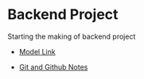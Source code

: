 # Backend Project 

Starting the making of backend project

- [Model Link](https://app.eraser.io/workspace/YtPqZ1VogxGy1jzIDkzj)

- [Git and Github Notes](https://www.linkedin.com/posts/hiteshchoudhary_git-notes-activity-7123673324169101314-aDLv/?utm_source=share&utm_medium=member_ios)